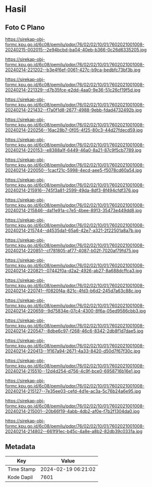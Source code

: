# Hasil

## Foto C Plano

https://sirekap-obj-formc.kpu.go.id/6c08/pemilu/pdpr/76/02/02/10/01/7602021001008-20240215-002015--2e94bcbd-ba04-40eb-b366-0c26d6335205.jpg

https://sirekap-obj-formc.kpu.go.id/6c08/pemilu/pdpr/76/02/02/10/01/7602021001008-20240214-221202--b3e4f6ef-0061-427c-b9ca-bedbfc73bf3b.jpg

https://sirekap-obj-formc.kpu.go.id/6c08/pemilu/pdpr/76/02/02/10/01/7602021001008-20240214-221329--d7b35fce-e2dd-4aa0-9e36-51c26cf19f5d.jpg

https://sirekap-obj-formc.kpu.go.id/6c08/pemilu/pdpr/76/02/02/10/01/7602021001008-20240214-221432--f7a0f1d8-2677-4988-9ebb-fdad4732492b.jpg

https://sirekap-obj-formc.kpu.go.id/6c08/pemilu/pdpr/76/02/02/10/01/7602021001008-20240214-220256--16ac28b7-0f05-4f25-80c3-44d27fdecd59.jpg

https://sirekap-obj-formc.kpu.go.id/6c08/pemilu/pdpr/76/02/02/10/01/7602021001008-20240214-220153--e8388a1f-6449-46a0-8a21-87c9f5cb7789.jpg

https://sirekap-obj-formc.kpu.go.id/6c08/pemilu/pdpr/76/02/02/10/01/7602021001008-20240214-220050--1cacf21c-5998-4ecd-aee5-f5078cd60a54.jpg

https://sirekap-obj-formc.kpu.go.id/6c08/pemilu/pdpr/76/02/02/10/01/7602021001008-20240214-215916--745f3a81-2599-49da-8df3-8f494cfdf376.jpg

https://sirekap-obj-formc.kpu.go.id/6c08/pemilu/pdpr/76/02/02/10/01/7602021001008-20240214-215846--da11e91a-c7e5-4bee-8913-35473e449dd8.jpg

https://sirekap-obj-formc.kpu.go.id/6c08/pemilu/pdpr/76/02/02/10/01/7602021001008-20240214-215744--d4535da1-65a6-42e7-a321-2f22501a8a7b.jpg

https://sirekap-obj-formc.kpu.go.id/6c08/pemilu/pdpr/76/02/02/10/01/7602021001008-20240214-220851--cf781805-af77-4087-b02f-7020af79fd75.jpg

https://sirekap-obj-formc.kpu.go.id/6c08/pemilu/pdpr/76/02/02/10/01/7602021001008-20240214-220821--07442f0a-d2a2-4926-ab27-8a688dcffca3.jpg

https://sirekap-obj-formc.kpu.go.id/6c08/pemilu/pdpr/76/02/02/10/01/7602021001008-20240214-220741--f0820f4a-821c-4fd3-b6d2-245d7a63c88c.jpg

https://sirekap-obj-formc.kpu.go.id/6c08/pemilu/pdpr/76/02/02/10/01/7602021001008-20240214-220659--9d75834e-07c4-4300-8f6a-05ed9586cbb3.jpg

https://sirekap-obj-formc.kpu.go.id/6c08/pemilu/pdpr/76/02/02/10/01/7602021001008-20240214-220547--8dbe6c97-f268-46c6-8342-2db8f1d7dae5.jpg

https://sirekap-obj-formc.kpu.go.id/6c08/pemilu/pdpr/76/02/02/10/01/7602021001008-20240214-220413--1f167a94-2671-4a33-8420-d50d7f67f30c.jpg

https://sirekap-obj-formc.kpu.go.id/6c08/pemilu/pdpr/76/02/02/10/01/7602021001008-20240214-215510--12d4d254-d756-4c9f-bce0-6958716b16e1.jpg

https://sirekap-obj-formc.kpu.go.id/6c08/pemilu/pdpr/76/02/02/10/01/7602021001008-20240214-215127--7e35ee03-cefd-4d1e-ac3a-5c76b24a6e95.jpg

https://sirekap-obj-formc.kpu.go.id/6c08/pemilu/pdpr/76/02/02/10/01/7602021001008-20240214-215001--20b66f19-4abb-4db2-af0e-f7b2f1304da0.jpg

https://sirekap-obj-formc.kpu.go.id/6c08/pemilu/pdpr/76/02/02/10/01/7602021001008-20240214-214802--661f91ec-b45c-4a8e-a8b2-82db39c0331a.jpg


## Metadata

| Key        | Value               |
| ---------- | ------------------- |
| Time Stamp | 2024-02-19 06:21:02 |
| Kode Dapil | 7601                |



